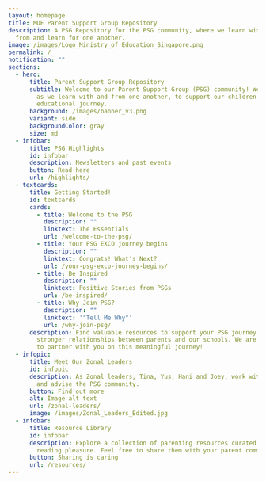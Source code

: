 ```yaml
---
layout: homepage
title: MOE Parent Support Group Repository
description: A PSG Repository for the PSG community, where we learn with, learn
  from and learn for one another.
image: /images/Logo_Ministry_of_Education_Singapore.png
permalink: /
notification: ""
sections:
  - hero:
      title: Parent Support Group Repository
      subtitle: Welcome to our Parent Support Group (PSG) community! We grow stronger
        as we learn with and from one another, to support our children's
        educational journey.
      background: /images/banner_v3.png
      variant: side
      backgroundColor: gray
      size: md
  - infobar:
      title: PSG Highlights
      id: infobar
      description: Newsletters and past events
      button: Read here
      url: /highlights/
  - textcards:
      title: Getting Started!
      id: textcards
      cards:
        - title: Welcome to the PSG
          description: ""
          linktext: The Essentials
          url: /welcome-to-the-psg/
        - title: Your PSG EXCO journey begins
          description: ""
          linktext: Congrats! What's Next?
          url: /your-psg-exco-journey-begins/
        - title: Be Inspired
          description: ""
          linktext: Positive Stories from PSGs
          url: /be-inspired/
        - title: Why Join PSG?
          description: ""
          linktext: '"Tell Me Why"'
          url: /why-join-psg/
      description: Find valuable resources to support your PSG journey and help foster
        stronger relationships between parents and our schools. We are excited
        to partner with you on this meaningful journey!
  - infopic:
      title: Meet Our Zonal Leaders
      id: infopic
      description: As Zonal leaders, Tina, Yus, Hani and Joey, work with, coordinate
        and advise the PSG community.
      button: Find out more
      alt: Image alt text
      url: /zonal-leaders/
      image: /images/Zonal_Leaders_Edited.jpg
  - infobar:
      title: Resource Library
      id: infobar
      description: Explore a collection of parenting resources curated for your
        reading pleasure. Feel free to share them with your parent community!
      button: Sharing is caring
      url: /resources/
---
```

